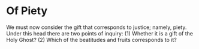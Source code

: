 # Of Piety

We must now consider the gift that corresponds to justice; namely, piety. Under this head there are two points of inquiry:
(1) Whether it is a gift of the Holy Ghost?
(2) Which of the beatitudes and fruits corresponds to it?